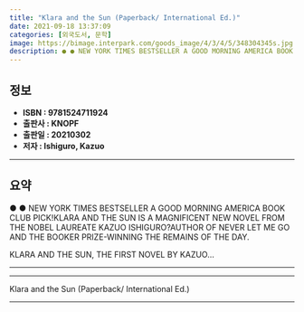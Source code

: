 ```yaml
---
title: "Klara and the Sun (Paperback/ International Ed.)"
date: 2021-09-18 13:37:09
categories: [외국도서, 문학]
image: https://bimage.interpark.com/goods_image/4/3/4/5/348304345s.jpg
description: ● ● NEW YORK TIMES BESTSELLER A GOOD MORNING AMERICA BOOK CLUB PICK!KLARA AND THE SUN IS A MAGNIFICENT NEW NOVEL FROM THE NOBEL LAUREATE KAZUO ISHIGURO?AUTHOR
---
```


## **정보**

- **ISBN : 9781524711924**
- **출판사 : KNOPF**
- **출판일 : 20210302**
- **저자 : Ishiguro, Kazuo**

------



## **요약**

●  ●  NEW YORK TIMES BESTSELLER
A GOOD MORNING AMERICA BOOK CLUB PICK!KLARA AND THE SUN IS A MAGNIFICENT NEW NOVEL FROM THE NOBEL LAUREATE KAZUO ISHIGURO?AUTHOR OF NEVER LET ME GO AND THE BOOKER PRIZE-WINNING THE REMAINS OF THE DAY.

KLARA AND THE SUN, THE FIRST NOVEL BY KAZUO... 

------



------


Klara and the Sun (Paperback/ International Ed.) 

------


